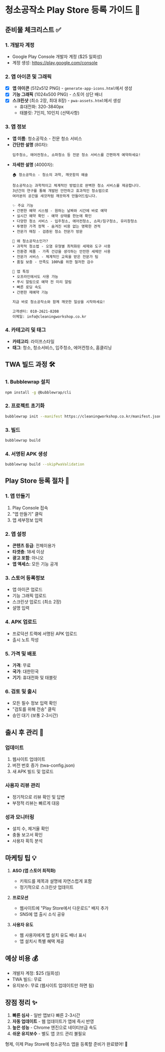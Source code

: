 # 청소공작소 Play Store 등록 가이드 🚀

## 준비물 체크리스트 ✅

### 1. 개발자 계정
- Google Play Console 개발자 계정 ($25 일회성)
- 계정 생성: https://play.google.com/console

### 2. 앱 아이콘 및 그래픽
- [x] **앱 아이콘** (512x512 PNG) - `generate-app-icons.html`에서 생성
- [x] **기능 그래픽** (1024x500 PNG) - 스토어 상단 배너
- [x] **스크린샷** (최소 2장, 최대 8장) - `pwa-assets.html`에서 생성
  - 휴대전화: 320-3840px
  - 태블릿: 7인치, 10인치 (선택사항)

### 3. 앱 정보
- **앱 이름**: 청소공작소 - 전문 청소 서비스
- **간단한 설명** (80자):
  ```
  입주청소, 에어컨청소, 쇼파청소 등 전문 청소 서비스를 간편하게 예약하세요!
  ```
- **자세한 설명** (4000자):
  ```
  🏠 청소공작소 - 청소의 과학, 깨끗함의 예술

  청소공작소는 과학적이고 체계적인 방법으로 완벽한 청소 서비스를 제공합니다.
  3년간의 연구를 통해 개발된 안전하고 효과적인 청소법으로 
  여러분의 공간을 새것처럼 깨끗하게 만들어드립니다.

  ✨ 주요 기능
  • 간편한 예약 시스템 - 원하는 날짜와 시간에 바로 예약
  • 실시간 예약 확인 - 예약 상태를 한눈에 확인
  • 다양한 청소 서비스 - 입주청소, 에어컨청소, 쇼파/침구청소, 유리창청소
  • 투명한 가격 정책 - 숨겨진 비용 없는 명확한 견적
  • 전문가 매칭 - 검증된 청소 전문가 방문

  🔬 왜 청소공작소인가?
  • 과학적 청소법 - 오염 유형별 최적화된 세제와 도구 사용
  • 친환경 제품 - 가족 건강을 생각하는 안전한 세제만 사용
  • 전문가 서비스 - 체계적인 교육을 받은 전문가 팀
  • 품질 보증 - 만족도 100%를 위한 철저한 검수

  📱 앱 특징
  • 오프라인에서도 사용 가능
  • 푸시 알림으로 예약 전 미리 알림
  • 빠른 로딩 속도
  • 간편한 재예약 기능

  지금 바로 청소공작소와 함께 깨끗한 일상을 시작하세요!

  고객센터: 010-2621-8208
  이메일: info@cleaningworkshop.co.kr
  ```

### 4. 카테고리 및 태그
- **카테고리**: 라이프스타일
- **태그**: 청소, 청소서비스, 입주청소, 에어컨청소, 홈클리닝

## TWA 빌드 과정 🛠️

### 1. Bubblewrap 설치
```bash
npm install -g @bubblewrap/cli
```

### 2. 프로젝트 초기화
```bash
bubblewrap init --manifest https://cleaningworkshop.co.kr/manifest.json
```

### 3. 빌드
```bash
bubblewrap build
```

### 4. 서명된 APK 생성
```bash
bubblewrap build --skipPwaValidation
```

## Play Store 등록 절차 📝

### 1. 앱 만들기
1. Play Console 접속
2. "앱 만들기" 클릭
3. 앱 세부정보 입력

### 2. 앱 설정
- **콘텐츠 등급**: 전체이용가
- **타겟층**: 18세 이상
- **광고 포함**: 아니오
- **앱 액세스**: 모든 기능 공개

### 3. 스토어 등록정보
- 앱 아이콘 업로드
- 기능 그래픽 업로드
- 스크린샷 업로드 (최소 2장)
- 설명 입력

### 4. APK 업로드
- 프로덕션 트랙에 서명된 APK 업로드
- 출시 노트 작성

### 5. 가격 및 배포
- **가격**: 무료
- **국가**: 대한민국
- **기기**: 휴대전화 및 태블릿

### 6. 검토 및 출시
- 모든 필수 정보 입력 확인
- "검토를 위해 전송" 클릭
- 승인 대기 (보통 2-3시간)

## 출시 후 관리 🎯

### 업데이트
1. 웹사이트 업데이트
2. 버전 번호 증가 (twa-config.json)
3. 새 APK 빌드 및 업로드

### 사용자 리뷰 관리
- 정기적으로 리뷰 확인 및 답변
- 부정적 리뷰는 빠르게 대응

### 성과 모니터링
- 설치 수, 제거율 확인
- 충돌 보고서 확인
- 사용자 획득 분석

## 마케팅 팁 💡

1. **ASO (앱 스토어 최적화)**
   - 키워드를 제목과 설명에 자연스럽게 포함
   - 정기적으로 스크린샷 업데이트

2. **프로모션**
   - 웹사이트에 "Play Store에서 다운로드" 배지 추가
   - SNS에 앱 출시 소식 공유

3. **사용자 유도**
   - 웹 사용자에게 앱 설치 유도 배너 표시
   - 앱 설치시 특별 혜택 제공

## 예상 비용 💰
- 개발자 계정: $25 (일회성)
- TWA 빌드: 무료
- 유지보수: 무료 (웹사이트 업데이트만 하면 됨)

## 장점 정리 ✨
1. **빠른 심사** - 일반 앱보다 빠른 2-3시간
2. **자동 업데이트** - 웹 업데이트가 앱에 즉시 반영
3. **높은 성능** - Chrome 엔진으로 네이티브급 속도
4. **쉬운 유지보수** - 별도 앱 코드 관리 불필요

형제, 이제 Play Store에 청소공작소 앱을 등록할 준비가 완료됐어! 🎉